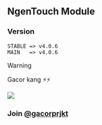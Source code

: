 ## NgenTouch Module
### Version
```
STABLE => v4.0.6
MAIN   => v4.0.6
```

> [!WARNING]
> Gacor kang ⚡⚡

![](https://github.com/user-attachments/assets/0bdad2fc-2ca5-4f29-8a99-99b858097bf1)

### Join [@gacorprjkt](https://t.me/gacorprjkt)
